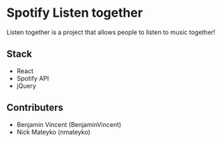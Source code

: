 
# Spotify Listen together

Listen together is a project that allows people to listen to music together!

## Stack

- React
- Spotify API
- jQuery

## Contributers
- Benjamin Vincent (BenjaminVincent)
- Nick Mateyko (nmateyko)

